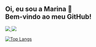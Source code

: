 <h2> Oi, eu sou a Marina 🐸 <br> Bem-vindo ao meu GitHub! </h2> <a href="https://www.linkedin.com/in/marina-k-e/">
  <img src="https://img.shields.io/badge/LinkedIn-0077B5?style=for-the-badge&logo=linkedin&logoColor=white"/>
</a>

<img src="https://giphy.com/gifs/hatsune-miku-Hs1ZdBBpaHO9y"/>


<br>

[![Top Langs](https://github-readme-stats.vercel.app/api/top-langs/?username=Marinakrae&layout=compact)](https://github.com/Marinakrae/github-readme-stats)


